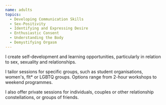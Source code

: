 ```yaml
---
name: adults
topics:
  - Developing Communication Skills
  - Sex-Positivity
  - Identifying and Expressing Desire
  - Enthusiastic Consent
  - Understanding the Body
  - Demystifying Orgasm
---
```

<p>I create <span class="dark-pink emphasis">self-development</span> and learning opportunities, particularly in relation to sex, sexuality and relationships.</p>
<p>I <span class="purple emphasis">tailor sessions</span> for specific groups, such as student organisations, women's, flt* or LGBTQ groups. Options range from <span class="light-pink emphasis">2-hour workshops</span> to <span class="dark-pink emphasis">weekend programmes</span>.</p>
<p>I also offer <span class="light-pink emphasis">private sessions</span> for individuals, couples or other relationship constellations, or groups of friends.</p>
